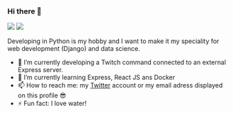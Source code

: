 ### Hi there 👋

<!--
**utarasama/utarasama** is a ✨ _special_ ✨ repository because its `README.md` (this file) appears on your GitHub profile.

Here are some ideas to get you started:
-->
[![](https://img.shields.io/badge/-@3adess-%231DA1F2?style=flat-square&logo=twitter&logoColor=ffffff)](https://twitter.com/3adess)
[![](https://img.shields.io/badge/-Mehdi%20Tarhoult-blue?style=flat-square&logo=Linkedin&logoColor=white&link=https://www.linkedin.com/in/mehdi-tarhoult/)](https://www.linkedin.com/in/mehdi-tarhoult/)


Developing in Python is my hobby and I want to make it my speciality for web development (Django) and data science.
- 🔭 I’m currently developing a Twitch command connected to an external Express server.
- 🌱 I’m currently learning Express, React JS ans Docker
- 📫 How to reach me: my [Twitter](https://twitter.com/3adess) account or my email adress displayed on this profile 😎
- ⚡ Fun fact: I love water!
<!--
- 👯 I’m looking to collaborate on ...
- 🤔 I’m looking for help with ...
- 💬 Ask me about ... 
-->
